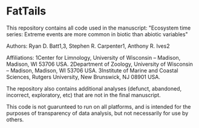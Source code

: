 FatTails
========

This repository contains all code used in the manuscript: "Ecosystem time series: Extreme events are more common in biotic than abiotic variables"

Authors: Ryan D. Batt1,3, Stephen R. Carpenter1, Anthony R. Ives2

Affiliations: 
1Center for Limnology, University of Wisconsin – Madison, Madison, WI 53706 USA. 
2Department of Zoology, University of Wisconsin – Madison, Madison, WI 53706 USA.
3Institute of Marine and Coastal Sciences, Rutgers University, New Brunswick, NJ 08901 USA.


The repository also contains additional analyses (defunct, abandoned, incorrect, exploratory, etc) that are not in the final manuscript.

This code is not guarunteed to run on all platforms, and is intended for the purposes of transparency of data analysis, but not necessarily for use by others.
